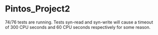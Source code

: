 # Pintos_Project2

74/76 tests are running.
Tests syn-read and syn-write will cause a timeout of 300 CPU seconds and 60 CPU seconds respectively for some reason.

